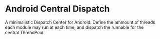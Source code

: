 # Android Central Dispatch

A minimalistic Dispatch Center for Android: Define the ammount of threads each module may run at each time, and dispatch the runnable for the central ThreadPool

